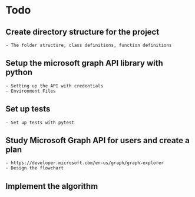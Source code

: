# Todo

## Create directory structure for the project

    - The folder structure, class definitions, function definitions

## Setup the microsoft graph API library with python

    - Setting up the API with credentials
    - Environment Files

## Set up tests

    - Set up tests with pytest

## Study Microsoft Graph API for users and create a plan

    - https://developer.microsoft.com/en-us/graph/graph-explorer
    - Design the flowchart

## Implement the algorithm
